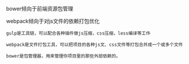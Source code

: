 
bower倾向于前端资源包管理

webpack倾向于对js文件的依赖打包优化


```
gulp是工具链，可以配合各种插件做js压缩，css压缩，less编译等工作

webpack是文件打包工具，可以把项目的各种js文、css文件等打包合并成一个或多个文件

bower是包管理器，用来管理你项目里的那些外部依赖的。
```

